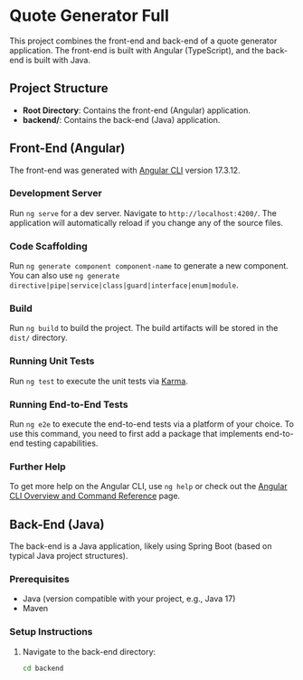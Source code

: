 # Quote Generator Full

This project combines the front-end and back-end of a quote generator application. The front-end is built with Angular (TypeScript), and the back-end is built with Java.

## Project Structure
- **Root Directory**: Contains the front-end (Angular) application.
- **backend/**: Contains the back-end (Java) application.

## Front-End (Angular)

The front-end was generated with [Angular CLI](https://github.com/angular/angular-cli) version 17.3.12.

### Development Server
Run `ng serve` for a dev server. Navigate to `http://localhost:4200/`. The application will automatically reload if you change any of the source files.

### Code Scaffolding
Run `ng generate component component-name` to generate a new component. You can also use `ng generate directive|pipe|service|class|guard|interface|enum|module`.

### Build
Run `ng build` to build the project. The build artifacts will be stored in the `dist/` directory.

### Running Unit Tests
Run `ng test` to execute the unit tests via [Karma](https://karma-runner.github.io).

### Running End-to-End Tests
Run `ng e2e` to execute the end-to-end tests via a platform of your choice. To use this command, you need to first add a package that implements end-to-end testing capabilities.

### Further Help
To get more help on the Angular CLI, use `ng help` or check out the [Angular CLI Overview and Command Reference](https://angular.io/cli) page.

## Back-End (Java)

The back-end is a Java application, likely using Spring Boot (based on typical Java project structures).

### Prerequisites
- Java (version compatible with your project, e.g., Java 17)
- Maven

### Setup Instructions
1. Navigate to the back-end directory:
   ```bash
   cd backend
